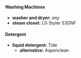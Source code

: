 #### Washing Machines

- **washer and dryer:** *any*
- **steam closet:** LG Styler S3GNF


#### Detergent

- **liquid detergent:** Tide
	- **alternative:** Aspenclean